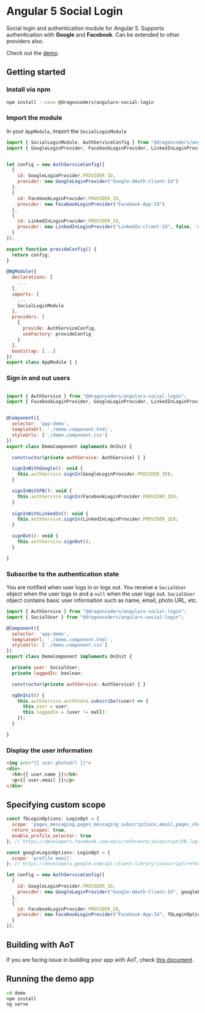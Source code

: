 # Angular 5  Social Login

Social login and authentication module for Angular  5. Supports authentication with **Google** and **Facebook**. Can be extended to other providers also.

Check out the [demo](https://abacritt.github.io/angularx-social-login/).

## Getting started

### Install via npm 

```sh
npm install --save @dragoncoders/angularx-social-login
```

### Import the module

In your `AppModule`, import the `SocialLoginModule`

```javascript
import { SocialLoginModule, AuthServiceConfig } from "@dragoncoders/angularx-social-login";
import { GoogleLoginProvider, FacebookLoginProvider, LinkedInLoginProvider} from "@dragoncoders/angularx-social-login";


let config = new AuthServiceConfig([
  {
    id: GoogleLoginProvider.PROVIDER_ID,
    provider: new GoogleLoginProvider("Google-OAuth-Client-Id")
  },
  {
    id: FacebookLoginProvider.PROVIDER_ID,
    provider: new FacebookLoginProvider("Facebook-App-Id")
  },
  {
    id: LinkedInLoginProvider.PROVIDER_ID,
    provider: new LinkedInLoginProvider("LinkedIn-client-Id", false, 'en_US')
  }
]);

export function provideConfig() {
  return config;
}

@NgModule({
  declarations: [
    ...
  ],
  imports: [
    ...
    SocialLoginModule
  ],
  providers: [
    {
      provide: AuthServiceConfig,
      useFactory: provideConfig
    }
  ],
  bootstrap: [...]
})
export class AppModule { }
```

### Sign in and out users

```javascript

import { AuthService } from "@dragoncoders/angularx-social-login";
import { FacebookLoginProvider, GoogleLoginProvider, LinkedInLoginProvider } from "@dragoncoders/angularx-social-login";


@Component({
  selector: 'app-demo',
  templateUrl: './demo.component.html',
  styleUrls: ['./demo.component.css']
})
export class DemoComponent implements OnInit {

  constructor(private authService: AuthService) { }

  signInWithGoogle(): void {
    this.authService.signIn(GoogleLoginProvider.PROVIDER_ID);
  }

  signInWithFB(): void {
    this.authService.signIn(FacebookLoginProvider.PROVIDER_ID);
  }
  
  signInWithLinkedIn(): void {
    this.authService.signIn(LinkedInLoginProvider.PROVIDER_ID);
  }  

  signOut(): void {
    this.authService.signOut();
  }

}
```

### Subscribe to the authentication state

You are notified when user logs in or logs out. You receive a `SocialUser` object when the user logs in and a `null` when the user logs out. `SocialUser` object contains basic user information such as name, email, photo URL, etc.

```javascript
import { AuthService } from "@dragoncoders/angularx-social-login";
import { SocialUser } from "@dragoncoders/angularx-social-login";

@Component({
  selector: 'app-demo',
  templateUrl: './demo.component.html',
  styleUrls: ['./demo.component.css']
})
export class DemoComponent implements OnInit {

  private user: SocialUser;
  private loggedIn: boolean;

  constructor(private authService: AuthService) { }

  ngOnInit() {
    this.authService.authState.subscribe((user) => {
      this.user = user;
      this.loggedIn = (user != null);
    });
  }

}
```

### Display the user information

```html
<img src="{{ user.photoUrl }}">
<div>
  <h4>{{ user.name }}</h4>
  <p>{{ user.email }}</p>
</div>
```

## Specifying custom scope

```javascript
const fbLoginOptions: LoginOpt = {
  scope: 'pages_messaging,pages_messaging_subscriptions,email,pages_show_list,manage_pages',
  return_scopes: true,
  enable_profile_selector: true
}; // https://developers.facebook.com/docs/reference/javascript/FB.login/v2.11

const googleLoginOptions: LoginOpt = {
  scope: 'profile email'
}; // https://developers.google.com/api-client-library/javascript/reference/referencedocs#gapiauth2clientconfig

let config = new AuthServiceConfig([
  {
    id: GoogleLoginProvider.PROVIDER_ID,
    provider: new GoogleLoginProvider("Google-OAuth-Client-Id", googleLoginOptions)
  },
  {
    id: FacebookLoginProvider.PROVIDER_ID,
    provider: new FacebookLoginProvider("Facebook-App-Id", fbLoginOptions)
  }
]);
```

## Building with AoT

If you are facing issue in building your app with AoT, check [this document](https://github.com/abacritt/angularx-social-login/blob/master/README-AOT.md).

## Running the demo app

```sh
cd demo
npm install
ng serve
```
